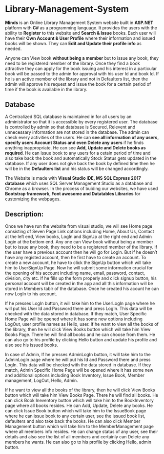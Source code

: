 # Library-Management-System

**Minds** is an Online Library Management System website built in **ASP.NET** platform with **C#** as a programming language. It provides the users with the ability to **Register** to this website and **Search & Issue** books. Each user will have their **Own Account & User Profile** where their information and issued books will be shown. They can **Edit and Update their profile info** as needed.

Anyone can View book **without being a member** but to issue any book, they need to be registered member of the library. Once they find a book attractive they can apply for the book issuing and his interest in a particular book will be passed to the admin for approval with his user Id and book Id. If he is an active member of the library and not in Defaulters list, then the admin will approve his request and issue the book for a certain period of time if the book is available in the library.


## Database

A Centralized SQL database is maintained in for all users by an administrator so that it is accessible by every registered user. The database is controlled by admin so that database is Secured, Relevent and unnecessary information are not stored in the database. The admin can check every activities of the users. He can **see all information of any users, specify users Account Status and even Delete any users** if he finds anything inappropriate. He can see **Add, Update and Delete books as required**. He can Issue book to any users for a cetain period of time and also take back the book and automatically Stock Status gets updated in the database. If any user does not give back the book by defined time then he will be in the **Defaulters list** and his status will be changed accordingly.


The Website is made with **Visual Studio IDE, MS SQL Express 2017 database** which uses SQL Server Management Studio as a database and Chrome as a browser. In the process of buiding our websites, we have used **Bootstrap framework, Font awesome and Datatables Libraries** for customizing the webpages.





## Description:

Once we have run the website from visual studio, we will see Home page consisting of Seven Page Link options including Home, About Us, Contact at the left end, View books, LogIn and SignUp at the right end and Admin Login at the bottom end. Any one can View book without being a member but to issue any book, they need to be a registered member of the library.  If the user have a previous account then he will go for LogIn. But if he doesn’t have any registed account, then he first have to create an account. To create a new account, he have to click the SignUp button which will take him to UserSignUp Page. Now he will submit some information crucial for the opening of his account including name, email, password, contact, division, city etc. If he fills up the form properly and click signup button, his personal account will be created in the app and all this information will be stored in Members tablr of the database. Once he created his acount he can now LogIn to his account.



If he presses LogIn button, it will take him to the UserLogIn page where he will put his User Id and Password there and press LogIn. This data will be checked with the data stored in database. If they match, User Specific Home Page will be opened where it has some new options including LogOut, user profile names as Hello, user.
If he want to view all the books of the library, then he will click View Books button which will take him View Books Page. There he will find all books and he can choose from them. He can also go to his profile by clicking Hello button and update his profile and also see his issued books.	



In case of  Admin, If he presses AdminLogIn button, it will take him to the AdminLogIn page where he will put his Id and Password there and press LogIn. This data will be checked with the data stored in database. If they match, Admin Specific Home Page will be opened where it has some new and additional options including Book Inventory, Issue Book, Member management, LogOut, Hello, Admin.


If he want to view all the books of the library, then he will click View Books button which will take him View Books Page. There he will find all books. He can click Book Ineventory button which will take him to the BookInventory page where all books resides. He can Add, Update, Delete any books. He can click Issue Book button which will take him to the IssueBook page where he can issue book to any certain user, see the issued book list, defaulters and also take back the books. He can also click Member Management button which will take him to the MemberManagement page where all members info resides. He can change status of any user, see their details and also see the list of all members and certainly can Delete any members he wants. He can also go to his profile by clicking Hello, admin button.
